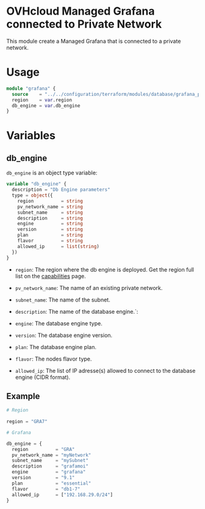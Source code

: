 # OVHcloud Managed Grafana connected to Private Network

This module create a Managed Grafana that is connected to a private network.

# Usage

```terraform
module "grafana" {
  source    = "../../configuration/terraform/modules/database/grafana_pvnw"
  region    = var.region
  db_engine = var.db_engine
}
```

# Variables

## db_engine

`db_engine` is an object type variable:

```terraform
variable "db_engine" {
  description = "Db Engine parameters"
  type = object({
    region          = string
    pv_network_name = string
    subnet_name     = string
    description     = string
    engine          = string
    version         = string
    plan            = string
    flavor          = string
    allowed_ip      = list(string)
  })
}
```

- `region`: The region where the db engine is deployed. Get the region full list on the [capabilities](https://docs.ovh.com/gb/en/publiccloud/databases/mongodb/capabilities/) page.

- `pv_network_name`: The name of an existing private network.

- `subnet_name`: The name of the subnet.

- `description`: The name of the database engine.`:

- `engine`: The database engine type.

- `version`: The database engine version.

- `plan`: The database engine plan.

- `flavor`: The nodes flavor type.

- `allowed_ip`: The list of IP adresse(s) allowed to connect to the database engine (CIDR format).

## Example

```terraform
# Region
  
region = "GRA7"

# Grafana

db_engine = {
  region          = "GRA"
  pv_network_name = "myNetwork"
  subnet_name     = "mySubnet"
  description     = "grafamoi"
  engine          = "grafana"
  version         = "9.1"
  plan            = "essential"
  flavor          = "db1-7"
  allowed_ip      = ["192.168.29.0/24"]
}
```
